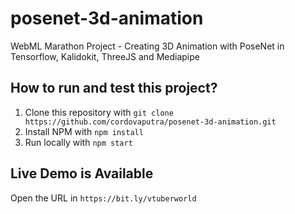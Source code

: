 # posenet-3d-animation
WebML Marathon Project - Creating 3D Animation with PoseNet in Tensorflow, Kalidokit, ThreeJS and Mediapipe

## How to run and test this project?
1. Clone this repository with `git clone https://github.com/cordovaputra/posenet-3d-animation.git`
2. Install NPM with `npm install`
3. Run locally with `npm start`

## Live Demo is Available
Open the URL in `https://bit.ly/vtuberworld`
